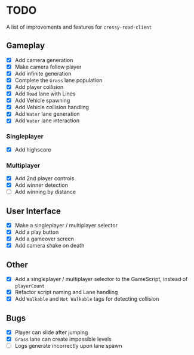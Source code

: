 # TODO

A list of improvements and features for `crossy-road-client`

## Gameplay

-   [x] Add camera generation
-   [x] Make camera follow player
-   [x] Add infinite generation
-   [x] Complete the `Grass` lane population
-   [x] Add player collision
-   [x] Add `Road` lane with Lines
-   [x] Add Vehicle spawning
-   [x] Add Vehicle collision handling
-   [x] Add `Water` lane generation
-   [x] Add `Water` lane interaction

### Singleplayer

-   [x] Add highscore

### Multiplayer

-   [x] Add 2nd player controls
-   [x] Add winner detection
-   [ ] Add winning by distance

## User Interface

-   [x] Make a singleplayer / multiplayer selector
-   [x] Add a play button
-   [x] Add a gameover screen
-   [x] Add camera shake on death

## Other

-   [x] Add a singleplayer / multiplayer selector to the GameScript, instead of `playerCount`
-   [x] Refactor script naming and Lane handling
-   [x] Add `Walkable` and `Not Walkable` tags for detecting collision

## Bugs

-   [x] Player can slide after jumping
-   [x] `Grass` lane can create impossible levels
-   [ ] Logs generate incorrectly upon lane spawn
